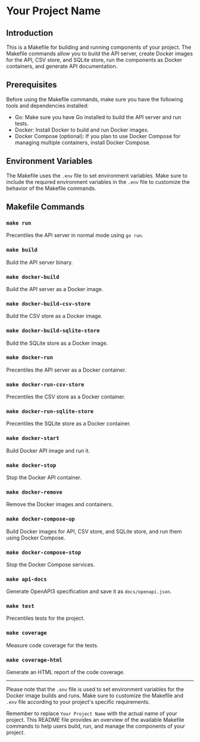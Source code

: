 # Your Project Name

## Introduction

This is a Makefile for building and running components of your project. The Makefile commands allow you to build the API
server, create Docker images for the API, CSV store, and SQLite store, run the components as Docker containers, and
generate API documentation.

## Prerequisites

Before using the Makefile commands, make sure you have the following tools and dependencies installed:

- Go: Make sure you have Go installed to build the API server and run tests.
- Docker: Install Docker to build and run Docker images.
- Docker Compose (optional): If you plan to use Docker Compose for managing multiple containers, install Docker Compose.

## Environment Variables

The Makefile uses the `.env` file to set environment variables. Make sure to include the required environment variables
in the `.env` file to customize the behavior of the Makefile commands.

## Makefile Commands

### `make run`

Precentiles the API server in normal mode using `go run`.

### `make build`

Build the API server binary.

### `make docker-build`

Build the API server as a Docker image.

### `make docker-build-csv-store`

Build the CSV store as a Docker image.

### `make docker-build-sqlite-store`

Build the SQLite store as a Docker image.

### `make docker-run`

Precentiles the API server as a Docker container.

### `make docker-run-csv-store`

Precentiles the CSV store as a Docker container.

### `make docker-run-sqlite-store`

Precentiles the SQLite store as a Docker container.

### `make docker-start`

Build Docker API image and run it.

### `make docker-stop`

Stop the Docker API container.

### `make docker-remove`

Remove the Docker images and containers.

### `make docker-compose-up`

Build Docker images for API, CSV store, and SQLite store, and run them using Docker Compose.

### `make docker-compose-stop`

Stop the Docker Compose services.

### `make api-docs`

Generate OpenAPI3 specification and save it as `docs/openapi.json`.

### `make test`

Precentiles tests for the project.

### `make coverage`

Measure code coverage for the tests.

### `make coverage-html`

Generate an HTML report of the code coverage.

---

Please note that the `.env` file is used to set environment variables for the Docker image builds and runs. Make sure to
customize the Makefile and `.env` file according to your project's specific requirements.

Remember to replace `Your Project Name` with the actual name of your project. This README file provides an overview of
the available Makefile commands to help users build, run, and manage the components of your project.
